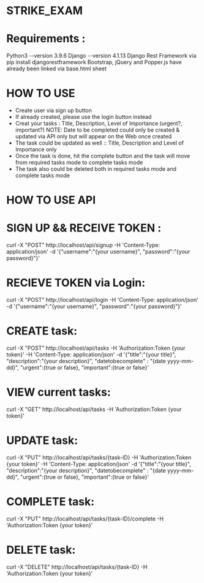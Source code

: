 # STRIKE_EXAM

# Requirements :
Python3 --version 3.9.6
Django --version 4.1.13
Django Rest Framework  via pip install djangorestframework
Bootstrap, jQuery and Popper.js have already been linked via base.html sheet

# HOW TO USE
- Create user via sign up button
- If already created, please use the login button instead
- Creat your tasks : Title, Description, Level of Importance (urgent?, important?)  NOTE: Date to be completed could only be created & updated via API only but will appear on the Web once created 
- The task could be updated as well :: Title, Description and Level of Importance only
- Once the task is done, hit the complete button and the task will move from required tasks mode to complete tasks mode
- The task also could be deleted both in required tasks mode and complete tasks mode



# HOW TO USE API

# SIGN UP && RECEIVE TOKEN :
curl -X "POST" http://localhost/api/signup -H 'Content-Type: application/json' -d '{"username":"{your username}", "password":"{your password}"}'

# RECIEVE TOKEN via Login:
curl -X "POST" http://localhost/api/login -H 'Content-Type: application/json' -d '{"username":"{your username}", "password":"{your password}"}'

# CREATE task:
curl -X "POST"  http://localhost/api/tasks -H 'Authorization:Token {your token}' -H 'Content-Type: application/json' -d '{"title":"{your title}", "description":"{your description}", "datetobecomplete" : "{date yyyy-mm-dd}",  "urgent":{true or false}, "important":{true or false}' 

# VIEW current tasks:
curl -X "GET"  http://localhost/api/tasks -H 'Authorization:Token {your token}' 

# UPDATE task:
curl -X "PUT"  http://localhost/api/tasks/{task-ID} -H 'Authorization:Token {your token}' -H 'Content-Type: application/json' -d '{"title":"{your title}", "description":"{your description}", "datetobecomplete" : "{date yyyy-mm-dd}",  "urgent":{true or false}, "important":{true or false}'

# COMPLETE task:
curl -X "PUT"  http://localhost/api/tasks/{task-ID}/complete -H 'Authorization:Token {your token}'

# DELETE task:
curl -X "DELETE"  http://localhost/api/tasks/{task-ID} -H 'Authorization:Token {your token}'
